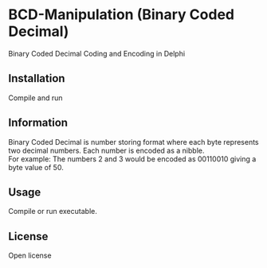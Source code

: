 # BCD-Manipulation (Binary Coded Decimal)
Binary Coded Decimal Coding and Encoding in Delphi

## Installation

Compile and run

## Information

Binary Coded Decimal is number storing format where each byte represents two decimal numbers. Each number is encoded as a nibble.<br />
For example: The numbers 2 and 3 would be encoded as 00110010 giving a byte value of 50.

## Usage

Compile or run executable.

## License

Open license
